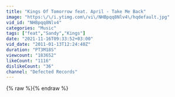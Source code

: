 ```yaml
---
title: "Kings Of Tomorrow feat. April - Take Me Back"
image: "https:\/\/i.ytimg.com\/vi\/NHBpqq8Nlv4\/hqdefault.jpg"
vid_id: "NHBpqq8Nlv4"
categories: "Music"
tags: ["feat","Sandy","Kings"]
date: "2021-11-16T09:33:52+03:00"
vid_date: "2011-01-13T12:24:40Z"
duration: "PT3M18S"
viewcount: "183652"
likeCount: "1116"
dislikeCount: "36"
channel: "Defected Records"
---
```

{% raw %}{% endraw %}

